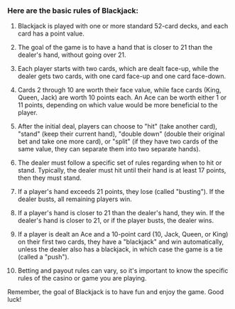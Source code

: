 ### Here are the basic rules of Blackjack:

1. Blackjack is played with one or more standard 52-card decks, and each card has a point value.

2. The goal of the game is to have a hand that is closer to 21 than the dealer's hand, without going over 21.

3. Each player starts with two cards, which are dealt face-up, while the dealer gets two cards, with one card face-up and one card face-down.

4. Cards 2 through 10 are worth their face value, while face cards (King, Queen, Jack) are worth 10 points each. An Ace can be worth either 1 or 11 points, depending on which value would be more beneficial to the player.

5. After the initial deal, players can choose to "hit" (take another card), "stand" (keep their current hand), "double down" (double their original bet and take one more card), or "split" (if they have two cards of the same value, they can separate them into two separate hands).

6. The dealer must follow a specific set of rules regarding when to hit or stand. Typically, the dealer must hit until their hand is at least 17 points, then they must stand.

7. If a player's hand exceeds 21 points, they lose (called "busting"). If the dealer busts, all remaining players win.

8. If a player's hand is closer to 21 than the dealer's hand, they win. If the dealer's hand is closer to 21, or if the player busts, the dealer wins.

9. If a player is dealt an Ace and a 10-point card (10, Jack, Queen, or King) on their first two cards, they have a "blackjack" and win automatically, unless the dealer also has a blackjack, in which case the game is a tie (called a "push").

10. Betting and payout rules can vary, so it's important to know the specific rules of the casino or game you are playing.

Remember, the goal of Blackjack is to have fun and enjoy the game. Good luck!